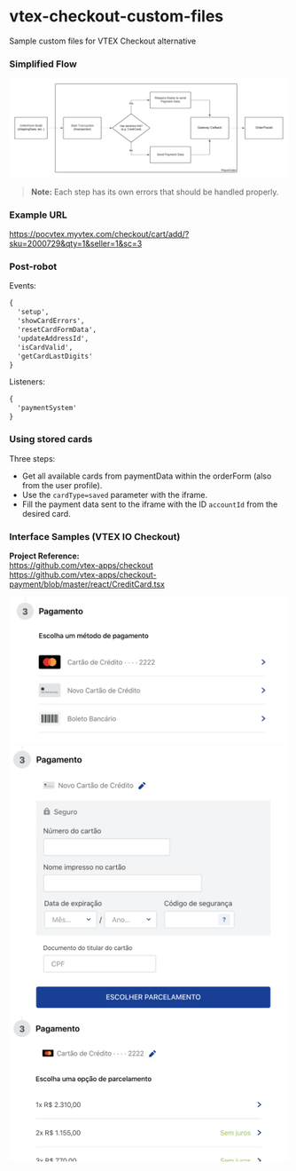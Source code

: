 # vtex-checkout-custom-files
Sample custom files for VTEX Checkout alternative

### Simplified Flow
![store-theme-default](https://github.com/dhirama/vtex-checkout-custom-files/raw/main/placeorder_flow.png)
> **Note:** Each step has its own errors that should be handled properly.

### Example URL
https://pocvtex.myvtex.com/checkout/cart/add/?sku=2000729&qty=1&seller=1&sc=3

### Post-robot

Events: 
```
{
  'setup',
  'showCardErrors',
  'resetCardFormData',
  'updateAddressId',
  'isCardValid',
  'getCardLastDigits'
}
```
Listeners:
```
{
  'paymentSystem'
}
```

### Using stored cards
Three steps:
- Get all available cards from paymentData within the orderForm (also from the user profile).
- Use the `cardType=saved` parameter with the iframe.
- Fill the payment data sent to the iframe with the ID `accountId` from the desired card.

### Interface Samples (VTEX IO Checkout)
**Project Reference:**<br>
https://github.com/vtex-apps/checkout<br>
https://github.com/vtex-apps/checkout-payment/blob/master/react/CreditCard.tsx

![PCI Payment Container - Option w/ stored card](https://github.com/dhirama/vtex-checkout-custom-files/raw/main/saved_card.png)
![PCI Payment Container - Default Form](https://github.com/dhirama/vtex-checkout-custom-files/raw/main/default_form.png)
![PCI Payment Container - Installment Options](https://github.com/dhirama/vtex-checkout-custom-files/raw/main/installments.png)

